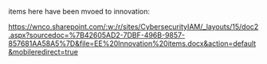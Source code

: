 items here have been mvoed to innovation:

https://wnco.sharepoint.com/:w:/r/sites/CybersecurityIAM/_layouts/15/doc2.aspx?sourcedoc=%7B42605AD2-7DBF-496B-9857-857681AA58A5%7D&file=EE%20Innovation%20items.docx&action=default&mobileredirect=true